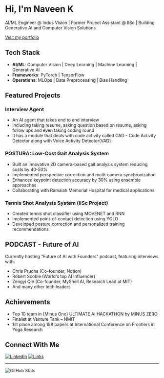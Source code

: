# Hi, I'm Naveen K

AI/ML Engineer @ Indus Vision | Former Project Assistant @ IISc | Building Generative AI and Computer Vision Solutions

[Visit my portfolio](https://naveenkai.notion.site/Portfolio-e51e15bbbd384be5ac019b6ebd27775a)

## Tech Stack
- **AI/ML**: Computer Vision | Deep Learning | Machine Learning | Generative AI
- **Frameworks**: PyTorch | TensorFlow
- **Operations**: MLOps | Data Preprocessing | Bias Handling

## Featured Projects

### Interview Agent
- An AI agent that takes end to end interview
- Including taking resume, asking question based on resume, asking follow ups and even taking coding round
- It has a module that deals with code activity called CAD - Code Activity Detector along with Voice Activity Detector(VAD)

### POSTURA: Low-Cost Gait Analysis System
- Built an innovative 2D camera-based gait analysis system reducing costs by 40-50%
- Implemented perspective correction and multi-camera synchronization
- Enhanced keypoint detection accuracy by 30% using ensemble approaches
- Collaborating with Ramaiah Memorial Hospital for medical applications

### Tennis Shot Analysis System (IISc Project)
- Created tennis shot classifier using MOVENET and RNN
- Implemented point-of-contact detection using YOLO
- Developed posture correction and personalized training recommendations

## PODCAST - Future of AI
Currently hosting "Future of AI with Founders" podcast, featuring interviews with:
- Chris Prucha (Co-founder, Notion)
- Robert Scoble (World's top AI Influencer)
- Zengyi Qin (Co-founder, MyShell AI, Research Lead at MIT)
- And many other tech leaders

## Achievements
- Top 10 team in {Minus One} ULTIMATE AI HACKATHON by MINUS ZERO
- Finalist at Venture Tank – NMIT
- 1st place among 198 papers at International Conference on Frontiers in Yoga Research

## Connect With Me
[![LinkedIn](https://img.shields.io/badge/LinkedIn-0077B5?style=for-the-badge&logo=linkedin&logoColor=white)](https://www.linkedin.com/in/naveenkai/)
[![Links](https://img.shields.io/badge/linktree-39E09B?style=for-the-badge&logo=linktree&logoColor=white)](https://linktr.ee/naveenk.ai)

---
![GitHub Stats](https://github-readme-stats.vercel.app/api?username=naveenkai&show_icons=true&theme=radical)

